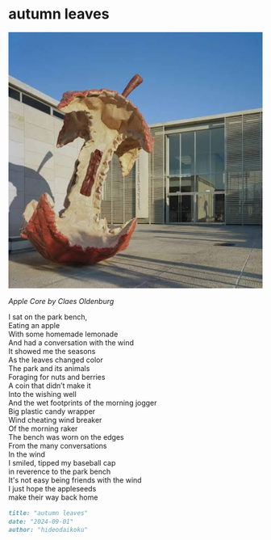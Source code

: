 # autumn leaves
![autumn leaves](images/autumn%20leaves.jpeg)

*Apple Core by Claes Oldenburg*

I sat on the park bench,<br/>
Eating an apple<br/>
With some homemade lemonade<br/>
And had a conversation with the wind<br/>
It showed me the seasons<br/>
As the leaves changed color<br/>
The park and its animals<br/>
Foraging for nuts and berries<br/>
A coin that didn’t make it <br/>
Into the wishing well<br/>
And the wet footprints of the morning jogger<br/>
Big plastic candy wrapper<br/>
Wind cheating wind breaker<br/>
Of the morning raker<br/>
The bench was worn on the edges<br/>
From the many conversations<br/>
In the wind<br/>
I smiled, tipped my baseball cap<br/>
in reverence to the park bench<br/>
It's not easy being friends with the wind<br/>
I just hope the appleseeds<br/> 
make their way back home

```markdown
title: "autumn leaves"
date: "2024-09-01"
author: "hideodaikoku"
```